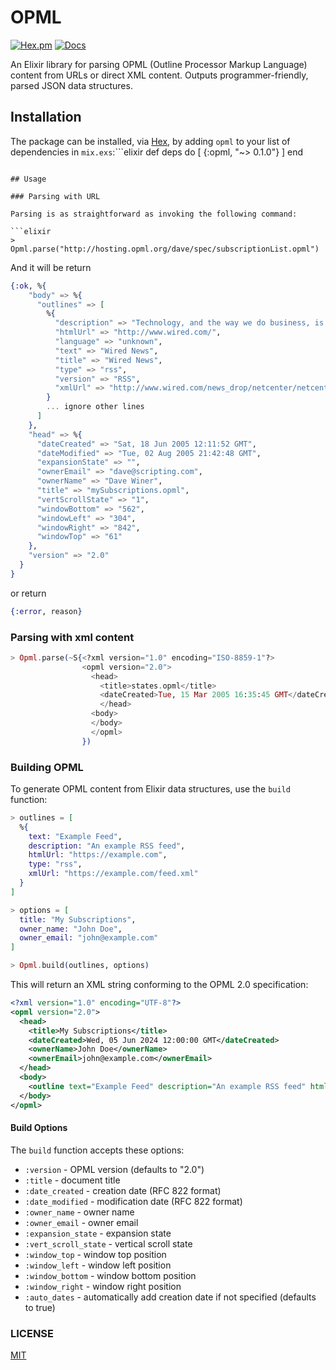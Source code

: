 # OPML

[![Hex.pm](https://img.shields.io/hexpm/v/opml.svg)](https://hex.pm/packages/opml)
[![Docs](https://img.shields.io/badge/hex-docs-blue.svg)](https://hexdocs.pm/opml)

An Elixir library for parsing OPML (Outline Processor Markup Language) content from URLs or direct XML content. Outputs programmer-friendly, parsed JSON data structures.

## Installation

The package can be installed, via [Hex](https://hex.pm/packages/opml), by adding `opml` to your list of dependencies in `mix.exs`:```elixir
def deps do
[
{:opml, "~> 0.1.0"}
]
end

````

## Usage

### Parsing with URL

Parsing is as straightforward as invoking the following command:

```elixir
> Opml.parse("http://hosting.opml.org/dave/spec/subscriptionList.opml")
````

And it will be return

```elixir
{:ok, %{
    "body" => %{
      "outlines" => [
        %{
          "description" => "Technology, and the way we do business, is changing the world we know. Wired News is a technology - and business-oriented news service feeding an intelligent, discerning audience. What role does technology play in the day-to-day living of your life? Wired News tells you. How has evolving technology changed the face of the international business world? Wired News puts you in the picture.",
          "htmlUrl" => "http://www.wired.com/",
          "language" => "unknown",
          "text" => "Wired News",
          "title" => "Wired News",
          "type" => "rss",
          "version" => "RSS",
          "xmlUrl" => "http://www.wired.com/news_drop/netcenter/netcenter.rdf"
        }
        ... ignore other lines
      ]
    },
    "head" => %{
      "dateCreated" => "Sat, 18 Jun 2005 12:11:52 GMT",
      "dateModified" => "Tue, 02 Aug 2005 21:42:48 GMT",
      "expansionState" => "",
      "ownerEmail" => "dave@scripting.com",
      "ownerName" => "Dave Winer",
      "title" => "mySubscriptions.opml",
      "vertScrollState" => "1",
      "windowBottom" => "562",
      "windowLeft" => "304",
      "windowRight" => "842",
      "windowTop" => "61"
    },
    "version" => "2.0"
  }
}
```

or return

```elixir
{:error, reason}
```

### Parsing with xml content

```elixir
> Opml.parse(~S{<?xml version="1.0" encoding="ISO-8859-1"?>
                <opml version="2.0">
                  <head>
                    <title>states.opml</title>
                    <dateCreated>Tue, 15 Mar 2005 16:35:45 GMT</dateCreated>
                    </head>
                  <body>
                  </body>
                  </opml>
                })
```

### Building OPML

To generate OPML content from Elixir data structures, use the `build` function:

```elixir
> outlines = [
  %{
    text: "Example Feed",
    description: "An example RSS feed",
    htmlUrl: "https://example.com",
    type: "rss",
    xmlUrl: "https://example.com/feed.xml"
  }
]

> options = [
  title: "My Subscriptions",
  owner_name: "John Doe",
  owner_email: "john@example.com"
]

> Opml.build(outlines, options)
```

This will return an XML string conforming to the OPML 2.0 specification:

```xml
<?xml version="1.0" encoding="UTF-8"?>
<opml version="2.0">
  <head>
    <title>My Subscriptions</title>
    <dateCreated>Wed, 05 Jun 2024 12:00:00 GMT</dateCreated>
    <ownerName>John Doe</ownerName>
    <ownerEmail>john@example.com</ownerEmail>
  </head>
  <body>
    <outline text="Example Feed" description="An example RSS feed" htmlUrl="https://example.com" type="rss" xmlUrl="https://example.com/feed.xml"/>
  </body>
</opml>
```

#### Build Options

The `build` function accepts these options:

- `:version` - OPML version (defaults to "2.0")
- `:title` - document title
- `:date_created` - creation date (RFC 822 format)
- `:date_modified` - modification date (RFC 822 format)
- `:owner_name` - owner name
- `:owner_email` - owner email
- `:expansion_state` - expansion state
- `:vert_scroll_state` - vertical scroll state
- `:window_top` - window top position
- `:window_left` - window left position
- `:window_bottom` - window bottom position
- `:window_right` - window right position
- `:auto_dates` - automatically add creation date if not specified (defaults to true)

### LICENSE

[MIT](LICENSE)
